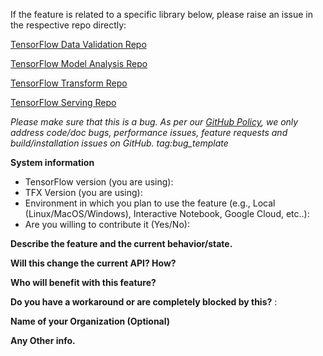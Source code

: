 If the feature is related to a specific library below, please raise an issue in the respective repo directly:

[TensorFlow Data Validation Repo](https://github.com/tensorflow/data-validation/issues)

[TensorFlow Model Analysis Repo](https://github.com/tensorflow/model-analysis/issues)

[TensorFlow Transform Repo](https://github.com/tensorflow/transform/issues)

[TensorFlow Serving Repo](https://github.com/tensorflow/serving/issues)


<em>Please make sure that this is a bug. As per our
[GitHub Policy](https://github.com/tensorflow/tensorflow/blob/master/ISSUES.md),
we only address code/doc bugs, performance issues, feature requests and
build/installation issues on GitHub. tag:bug_template</em>

**System information**
- TensorFlow version (you are using):
- TFX Version (you are using):
- Environment in which you plan to use the feature (e.g., Local (Linux/MacOS/Windows), Interactive Notebook, Google Cloud, etc..):
- Are you willing to contribute it (Yes/No):

**Describe the feature and the current behavior/state.**

**Will this change the current API? How?**

**Who will benefit with this feature?**

**Do you have a workaround or are completely blocked by this?** :

**Name of your Organization (Optional)**

**Any Other info.**
